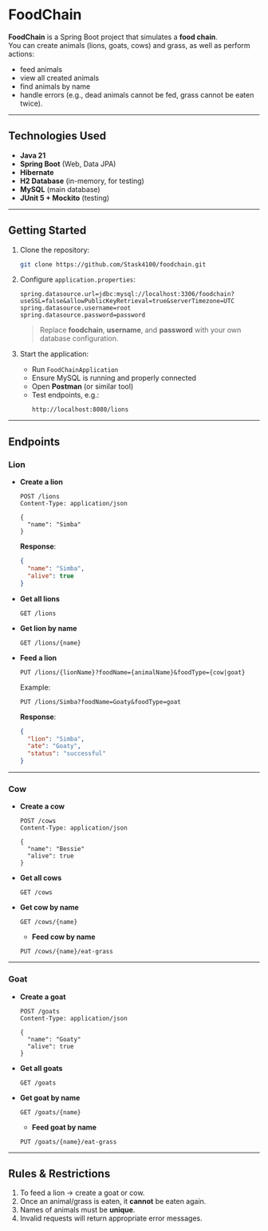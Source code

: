 # FoodChain

**FoodChain** is a Spring Boot project that simulates a **food chain**.  
You can create animals (lions, goats, cows) and grass, as well as perform actions:
- feed animals
- view all created animals
- find animals by name
- handle errors (e.g., dead animals cannot be fed, grass cannot be eaten twice).

---

##  Technologies Used
- **Java 21**
- **Spring Boot** (Web, Data JPA)
- **Hibernate**
- **H2 Database** (in-memory, for testing)
- **MySQL** (main database)
- **JUnit 5 + Mockito** (testing)

---

##  Getting Started

1. Clone the repository:
   ```bash
   git clone https://github.com/Stask4100/foodchain.git
   ```

2. Configure `application.properties`:
   ```properties
   spring.datasource.url=jdbc:mysql://localhost:3306/foodchain?useSSL=false&allowPublicKeyRetrieval=true&serverTimezone=UTC
   spring.datasource.username=root
   spring.datasource.password=password
   ```

   > Replace **foodchain**, **username**, and **password** with your own database configuration.

3. Start the application:
   - Run `FoodChainApplication`
   - Ensure MySQL is running and properly connected
   - Open **Postman** (or similar tool)
   - Test endpoints, e.g.:
     ```
     http://localhost:8080/lions
     ```

---

##  Endpoints

###  Lion
- **Create a lion**
  ```http
  POST /lions
  Content-Type: application/json

  {
    "name": "Simba"
  }
  ```

  **Response**:
  ```json
  {
    "name": "Simba",
    "alive": true
  }
  ```

- **Get all lions**
  ```http
  GET /lions
  ```

- **Get lion by name**
  ```http
  GET /lions/{name}
  ```

- **Feed a lion**
  ```http
  PUT /lions/{lionName}?foodName={animalName}&foodType={cow|goat}
  ```

  Example:
  ```http
  PUT /lions/Simba?foodName=Goaty&foodType=goat
  ```

  **Response**:
  ```json
  {
    "lion": "Simba",
    "ate": "Goaty",
    "status": "successful"
  }
  ```

---

###  Cow
- **Create a cow**
  ```http
  POST /cows
  Content-Type: application/json

  {
    "name": "Bessie"
    "alive": true
  }
  ```

- **Get all cows**
  ```http
  GET /cows
  ```

- **Get cow by name**
  ```http
  GET /cows/{name}
  ```

  - **Feed cow by name**
  ```http
  PUT /cows/{name}/eat-grass
  ```

---

###  Goat
- **Create a goat**
  ```http
  POST /goats
  Content-Type: application/json

  {
    "name": "Goaty"
    "alive": true
  }
  ```

- **Get all goats**
  ```http
  GET /goats
  ```

- **Get goat by name**
  ```http
  GET /goats/{name}
  ```

  - **Feed goat by name**
  ```http
  PUT /goats/{name}/eat-grass
  ```

---

##  Rules & Restrictions
1. To feed a lion → create a goat or cow.  
2. Once an animal/grass is eaten, it **cannot** be eaten again.  
3. Names of animals must be **unique**.  
4. Invalid requests will return appropriate error messages.  
